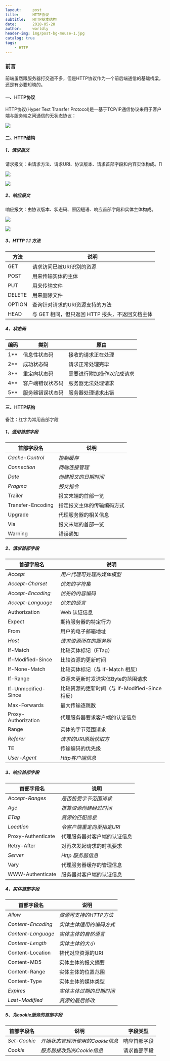 ```yaml
---
layout:     post
title:      HTTP协议
subtitle:   HTTP基本结构
date:       2018-05-28
author:     worldly
header-img: img/post-bg-mouse-1.jpg
catalog: true
tags:
    - HTTP
---
```



### 前言
前端虽然跟服务器打交道不多，但是HTTP协议作为一个前后端通信的基础桥梁，还是有必要知晓的。

#### 一、HTTP协议
HTTP协议(Hyper Text Transfer Protocol)是一基于TCP/IP通信协议来用于客户端与服务端之间通信的无状态协议：

![](https://ws3.sinaimg.cn/large/006tKfTcgy1frqwu78a7kj30fb051dfw.jpg)

#### 二、HTTP结构

##### 1、请求报文
请求报文：由请求方法、请求URI、协议版本、请求首部字段和内容实体构成。∏

![](https://ws4.sinaimg.cn/large/006tNc79gy1frqzxwf07sj317s0eqq4k.jpg)

![](https://ws3.sinaimg.cn/large/006tNc79gy1frr004m0lmj318c0n8tga.jpg)

##### 2、响应报文
响应报文：由协议版本、状态码、原因短语、响应首部字段和实体主体构成。

![](https://ws1.sinaimg.cn/large/006tNc79gy1frqzyvxykjj315w0eswg4.jpg)

![](https://ws2.sinaimg.cn/large/006tNc79gy1frqzzbokmgj312k0lggt8.jpg)

##### 3、HTTP 1.1 方法

方法  | 说明
---- | -----------------
GET  | 请求访问已被URI识别的资源
POST | 用来传输实体的主体     
PUT  | 用来传输文件
DELETE | 用来删除文件
OPTION | 查询针对请求的URI资源支持的方法
HEAD   | 与 GET 相同，但只返回 HTTP 报头，不返回文档主体


##### 4、状态码

编码  | 类别               | 原由
---- | ------------------| ------------  
1**  | 信息性状态码         | 接收的请求正在处理
2**  | 成功状态码           | 请求正常处理完毕
3**  | 重定向状态码         |  需要进行附加操作以完成请求
4**  | 客户端错误状态码      | 服务器无法处理请求
5**  | 服务器错误状态码     |  服务器处理请求出错

#### 三、HTTP结构
备注：红字为常用首部字段

##### 1、通用首部字段

首部字段名       |     说明              
-------------- | ------------------
*Cache-Control*  | *控制缓存*         
*Connection*     | *两端连接管理*           
*Date*           | *创建报文的日期时间*         
*Pragma*         | *报文指令*     
Trailer        | 报文末端的首部一览
Transfer-Encoding  | 指定报文主体的传输编码方式        
Upgrade            | 代理服务器的相关信息     
Via                | 报文末端的首部一览   
Warning            | 错误通知  

##### 2、请求首部字段

首部字段名                   |     说明              
-------------------------- | ------------------
*Accept*                     | *用户代理可处理的媒体模型*         
*Accept-Charset*             | *优先的字符集*           
*Accept-Encoding*            | *优先的内容编码*         
*Accept-Language*            | *优先的语言*     
Authorization              | Web 认证信息
Expect                     | 期待服务器的特定行为        
From                       | 用户的电子邮箱地址     
*Host*                     | *请求资源所在的服务器*   
If-Match                   | 比较实体标记（ETag）
If-Modified-Since          | 比较资源的更新时间
If-None-Match              | 比较实体标记（与 If-Match 相反）
If-Range                   | 资源未更新时发送实体Byte的范围请求
If-Unmodified-Since        | 比较资源的更新时间（与 If-Modified-Since 相反）
Max-Forwards               | 最大传输逐跳数
Proxy-Authorization        | 代理服务器要求客户端的认证信息
Range                      | 实体的字节范围请求
*Referer*                  | *请求的URI原始获取方*
TE                         | 传输编码的优先级
*User-Agent*               | *Http客户端信息*

##### 3、响应首部字段

首部字段名                   |     说明              
-------------------------- | ------------------
*Accept-Ranges*            | *是否接受字节范围请求*       
*Age*                      | *推算资源创建经过时间*           
*ETag*                     | *资源的匹配信息*         
*Location*                 | *令客户端重定向至指定URI*     
Proxy-Authenticate         | 代理服务器对客户端的认证信息
Retry-After                | 对再次发起请求的时机要求        
*Server*                   | *Http 服务器信息*     
Vary                       | 代理服务器缓存的管理信息   
WWW-Authenticate           | 服务器对客户端的认证信息

##### 4、实体首部字段

首部字段名                   |     说明              
-------------------------- | ------------------
*Allow*                    | *资源可支持的HTTP方法*       
*Content-Encoding*         | *实体主体适用的编码方式*           
*Content-Language*         | *实体主体的自然语言*         
*Content-Length*           | *实体主体的大小*     
Content-Location           | 替代对应资源的URI
Content-MD5                | 实体主体的报文摘要        
Content-Range              | 实体主体的位置范围     
Content-Type               | 实体主体的媒体类型   
*Expires*                  | *实体主体过期的日期时间*
*Last-Modified*            | *资源的最后修改*

##### 5、为cookie服务的首部字段

首部字段名                   |     说明                       |   字段类型
-------------------------- | ------------------------------| ------------
*Set-Cookie*               | *开始状态管理所使用的Cookie信息*  |   响应首部字段      
*Cookie*                   | *服务器接收到的Cookie信息*       |   请求首部字段         
